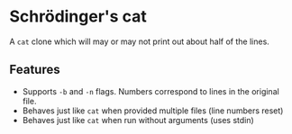 # Schrödinger's cat

A `cat` clone which will may or may not print out about half of the lines.

## Features

* Supports `-b` and `-n` flags. Numbers correspond to lines in the original file.
* Behaves just like `cat` when provided multiple files (line numbers reset)
* Behaves just like `cat` when run without arguments (uses stdin)

